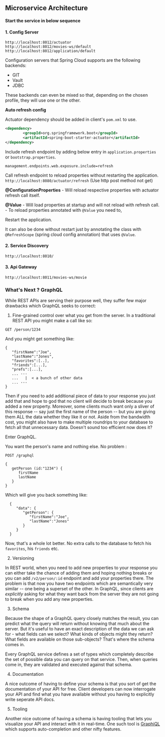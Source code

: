 ## Microservice Architecture

#### Start the service in below sequence

#### 1. Config Server
`http://localhost:8012/actuator`<br>
`http://localhost:8012/movies-ws/default`<br>
`http://localhost:8012/application/default`

Configuration servers that Spring Cloud supports are the following backends:

- GIT
- Vault
- JDBC

These backends can even be mixed so that, depending on the chosen profile, they will use one or the other.

**Auto refresh config**

Actuator dependency should be added in client's `pom.xml` to use.

```xml
<dependency>
        <groupId>org.springframework.boot</groupId>
        <artifactId>spring-boot-starter-actuator</artifactId>
</dependency>
```

Include refresh endpoint by adding below entry in `application.properties` or `bootstrap.properties`.

```properties
management.endpoints.web.exposure.include=refresh
```

Call refresh endpoint to reload properties without restarting the application. `http://localhost:8080/actuator/refresh` (Use http post method not get)

**@ConfigurationProperties** - Will reload respective properties with actuator refresh call itself.

**@Value** - Will load properties at startup and will not reload with refresh call. - To reload properties annotated with `@Value` you need to,

Restart the application.

It can also be done without restart just by annotating the class with `@RefreshScope` (spring cloud config annotation) that uses `@Value`.


#### 2. Service Discovery
`http://localhost:8010/`

#### 3. Api Gateway
`http://localhost:8011/movies-ws/movie`


### What's Next ? GraphQL

While REST APIs are serving their purpose well, they suffer few major drawbacks which GraphQL seeks to correct: 

1. Fine-grained control over what you get from the server. In a traditional REST API you might make a call like so: 

```
GET /person/1234
```

And you might get something like:

```
{
   "firstName":"Joe",
   "lastName":"Jones",
   "favorites":[..],
   "friends":[...],
   "prefs":[...],
   ... ---
   ...   |  < a bunch of other data
   ... --- 
}
```

Then if you need to add additional piece of data to your response you just add that and hope to god that no client will decide to break because you added a new property. Moreover, some clients much want only a sliver of this response -- say just the first name of the person -- but you are giving them ALL the data whether they like it or not. Aside from the bandwidth cost, you might also have to make multiple roundrips to your database to fetch all that unnecessary data. Doesn't sound too efficient now does it? 

Enter GraphQL. 

You want the person's name and nothing else. No problem :

```
POST /graphql

{
   getPerson (id:"1234") {
      firstName
      lastName
   }
}
```

Which will give you back something like:

```
  {
     "data": {
        "getPerson": {
           "firstName":"Joe",
           "lastName":"Jones"
        }
     }
  }
```

Now, that's a whole lot better. No extra calls to the database to fetch his `favorites`, his `friends` etc.

2. Versioning

In REST world, when you need to add new properties to your response you can either take the chance of adding them and hoping nothing breaks or you can add `/v2/person/:id` endpoint and add your properties there. The problem is that now you have two endpoints which are semantically very similar -- one being a superset of the other. In GraphQL, since clients are *explicitly* asking for what they want back from the server they are not going to break when you add any new properties.

3. Schema

Because the shape of a GraphQL query closely matches the result, you can predict what the query will return without knowing that much about the server. But it's useful to have an exact description of the data we can ask for - what fields can we select? What kinds of objects might they return? What fields are available on those sub-objects? That's where the schema comes in.

Every GraphQL service defines a set of types which completely describe the set of possible data you can query on that service. Then, when queries come in, they are validated and executed against that schema.

4. Documentation

A nice outcome of having to define your schema is that you sort of get the documentation of your API for free. Client developers can now interrogate your API and find what you have available without you having to explicitly write seperate API docs.

5. Tooling 

Another nice outcome of having a schema is having tooling that lets you visualize your API and interact with it in real-time. One such tool is [GraphiQL](https://github.com/graphql/graphiql) which supports auto-completion and other nifty features.
